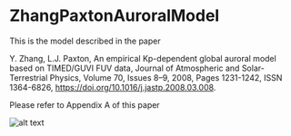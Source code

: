 # ZhangPaxtonAuroralModel
This is the model described in the paper

Y. Zhang, L.J. Paxton, An empirical Kp-dependent global auroral model based on TIMED/GUVI FUV data, Journal of Atmospheric and Solar-Terrestrial Physics, Volume 70, Issues 8–9, 2008, Pages 1231-1242, ISSN 1364-6826, https://doi.org/10.1016/j.jastp.2008.03.008.

Please refer to Appendix A of this paper

![alt text]([http://url/to/img.png](https://github.com/FasilGibdaw/ZhangPaxtonAuroralModel/blob/main/example.png))
